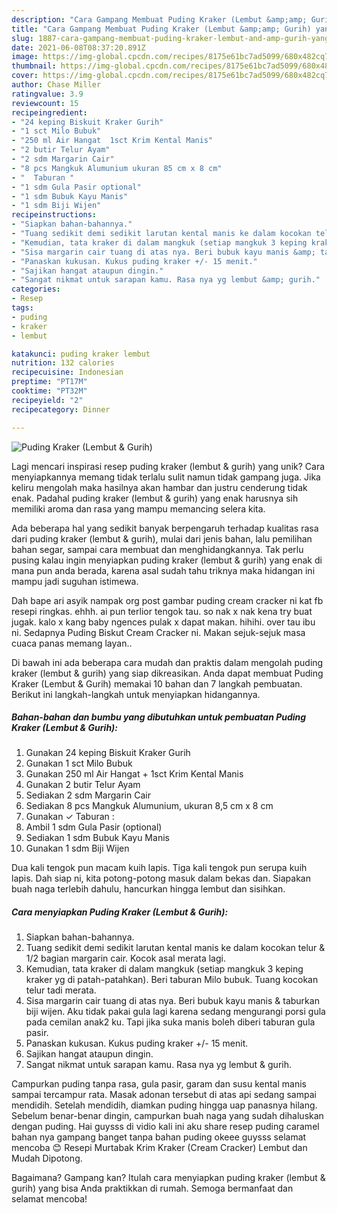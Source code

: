 ```yaml
---
description: "Cara Gampang Membuat Puding Kraker (Lembut &amp;amp; Gurih) yang Sempurna"
title: "Cara Gampang Membuat Puding Kraker (Lembut &amp;amp; Gurih) yang Sempurna"
slug: 1887-cara-gampang-membuat-puding-kraker-lembut-and-amp-gurih-yang-sempurna
date: 2021-06-08T08:37:20.891Z
image: https://img-global.cpcdn.com/recipes/8175e61bc7ad5099/680x482cq70/puding-kraker-lembut-gurih-foto-resep-utama.jpg
thumbnail: https://img-global.cpcdn.com/recipes/8175e61bc7ad5099/680x482cq70/puding-kraker-lembut-gurih-foto-resep-utama.jpg
cover: https://img-global.cpcdn.com/recipes/8175e61bc7ad5099/680x482cq70/puding-kraker-lembut-gurih-foto-resep-utama.jpg
author: Chase Miller
ratingvalue: 3.9
reviewcount: 15
recipeingredient:
- "24 keping Biskuit Kraker Gurih"
- "1 sct Milo Bubuk"
- "250 ml Air Hangat  1sct Krim Kental Manis"
- "2 butir Telur Ayam"
- "2 sdm Margarin Cair"
- "8 pcs Mangkuk Alumunium ukuran 85 cm x 8 cm"
- "  Taburan "
- "1 sdm Gula Pasir optional"
- "1 sdm Bubuk Kayu Manis"
- "1 sdm Biji Wijen"
recipeinstructions:
- "Siapkan bahan-bahannya."
- "Tuang sedikit demi sedikit larutan kental manis ke dalam kocokan telur &amp; 1/2 bagian margarin cair. Kocok asal merata lagi."
- "Kemudian, tata kraker di dalam mangkuk (setiap mangkuk 3 keping kraker yg di patah-patahkan). Beri taburan Milo bubuk. Tuang kocokan telur tadi merata."
- "Sisa margarin cair tuang di atas nya. Beri bubuk kayu manis &amp; taburkan biji wijen. Aku tidak pakai gula lagi karena sedang mengurangi porsi gula pada cemilan anak2 ku. Tapi jika suka manis boleh diberi taburan gula pasir."
- "Panaskan kukusan. Kukus puding kraker +/- 15 menit."
- "Sajikan hangat ataupun dingin."
- "Sangat nikmat untuk sarapan kamu. Rasa nya yg lembut &amp; gurih."
categories:
- Resep
tags:
- puding
- kraker
- lembut

katakunci: puding kraker lembut 
nutrition: 132 calories
recipecuisine: Indonesian
preptime: "PT17M"
cooktime: "PT32M"
recipeyield: "2"
recipecategory: Dinner

---
```



![Puding Kraker (Lembut &amp; Gurih)](https://img-global.cpcdn.com/recipes/8175e61bc7ad5099/680x482cq70/puding-kraker-lembut-gurih-foto-resep-utama.jpg)

Lagi mencari inspirasi resep puding kraker (lembut &amp; gurih) yang unik? Cara menyiapkannya memang tidak terlalu sulit namun tidak gampang juga. Jika keliru mengolah maka hasilnya akan hambar dan justru cenderung tidak enak. Padahal puding kraker (lembut &amp; gurih) yang enak harusnya sih memiliki aroma dan rasa yang mampu memancing selera kita.

Ada beberapa hal yang sedikit banyak berpengaruh terhadap kualitas rasa dari puding kraker (lembut &amp; gurih), mulai dari jenis bahan, lalu pemilihan bahan segar, sampai cara membuat dan menghidangkannya. Tak perlu pusing kalau ingin menyiapkan puding kraker (lembut &amp; gurih) yang enak di mana pun anda berada, karena asal sudah tahu triknya maka hidangan ini mampu jadi suguhan istimewa.

Dah bape ari asyik nampak org post gambar puding cream cracker ni kat fb resepi ringkas. ehhh. ai pun terlior tengok tau. so nak x nak kena try buat jugak. kalo x kang baby ngences pulak x dapat makan. hihihi. over tau ibu ni. Sedapnya Puding Biskut Cream Cracker ni. Makan sejuk-sejuk masa cuaca panas memang layan..


Di bawah ini ada beberapa cara mudah dan praktis dalam mengolah puding kraker (lembut &amp; gurih) yang siap dikreasikan. Anda dapat membuat Puding Kraker (Lembut &amp; Gurih) memakai 10 bahan dan 7 langkah pembuatan. Berikut ini langkah-langkah untuk menyiapkan hidangannya.

<!--inarticleads1-->

##### Bahan-bahan dan bumbu yang dibutuhkan untuk pembuatan Puding Kraker (Lembut &amp; Gurih):

1. Gunakan 24 keping Biskuit Kraker Gurih
1. Gunakan 1 sct Milo Bubuk
1. Gunakan 250 ml Air Hangat + 1sct Krim Kental Manis
1. Gunakan 2 butir Telur Ayam
1. Sediakan 2 sdm Margarin Cair
1. Sediakan 8 pcs Mangkuk Alumunium, ukuran 8,5 cm x 8 cm
1. Gunakan  ✓ Taburan :
1. Ambil 1 sdm Gula Pasir (optional)
1. Sediakan 1 sdm Bubuk Kayu Manis
1. Gunakan 1 sdm Biji Wijen


Dua kali tengok pun macam kuih lapis. Tiga kali tengok pun serupa kuih lapis. Dah siap ni, kita potong-potong masuk dalam bekas dan. Siapakan buah naga terlebih dahulu, hancurkan hingga lembut dan sisihkan. 

<!--inarticleads2-->

##### Cara menyiapkan Puding Kraker (Lembut &amp; Gurih):

1. Siapkan bahan-bahannya.
1. Tuang sedikit demi sedikit larutan kental manis ke dalam kocokan telur &amp; 1/2 bagian margarin cair. Kocok asal merata lagi.
1. Kemudian, tata kraker di dalam mangkuk (setiap mangkuk 3 keping kraker yg di patah-patahkan). Beri taburan Milo bubuk. Tuang kocokan telur tadi merata.
1. Sisa margarin cair tuang di atas nya. Beri bubuk kayu manis &amp; taburkan biji wijen. Aku tidak pakai gula lagi karena sedang mengurangi porsi gula pada cemilan anak2 ku. Tapi jika suka manis boleh diberi taburan gula pasir.
1. Panaskan kukusan. Kukus puding kraker +/- 15 menit.
1. Sajikan hangat ataupun dingin.
1. Sangat nikmat untuk sarapan kamu. Rasa nya yg lembut &amp; gurih.


Campurkan puding tanpa rasa, gula pasir, garam dan susu kental manis sampai tercampur rata. Masak adonan tersebut di atas api sedang sampai mendidih. Setelah mendidih, diamkan puding hingga uap panasnya hilang. Sebelum benar-benar dingin, campurkan buah naga yang sudah dihaluskan dengan puding. Hai guysss di vidio kali ini aku share resep puding caramel bahan nya gampang banget tanpa bahan puding okeee guysss selamat mencoba 😊 Resepi Murtabak Krim Kraker (Cream Cracker) Lembut dan Mudah Dipotong. 

Bagaimana? Gampang kan? Itulah cara menyiapkan puding kraker (lembut &amp; gurih) yang bisa Anda praktikkan di rumah. Semoga bermanfaat dan selamat mencoba!
